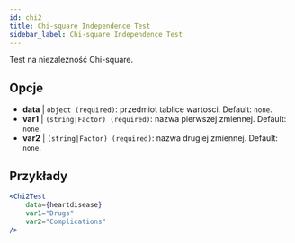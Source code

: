 ```yaml
---
id: chi2
title: Chi-square Independence Test
sidebar_label: Chi-square Independence Test
---
```


Test na niezależność Chi-square.

## Opcje

* __data__ | `object (required)`: przedmiot tablice wartości. Default: `none`.
* __var1__ | `(string|Factor) (required)`: nazwa pierwszej zmiennej. Default: `none`.
* __var2__ | `(string|Factor) (required)`: nazwa drugiej zmiennej. Default: `none`.


## Przykłady

```jsx live
<Chi2Test
    data={heartdisease} 
    var1="Drugs"
    var2="Complications"
/>
```
